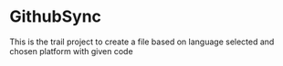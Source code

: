 # GithubSync
This is the trail project to create a file based on language selected and chosen platform with given code 
